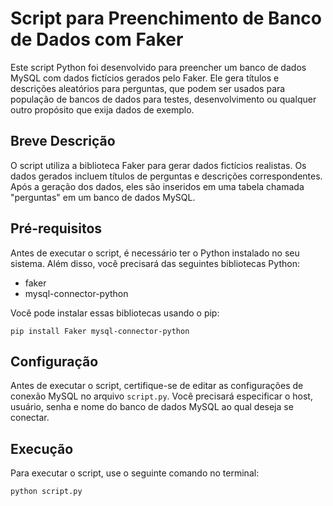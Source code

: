 # Script para Preenchimento de Banco de Dados com Faker

Este script Python foi desenvolvido para preencher um banco de dados MySQL com dados fictícios gerados pelo Faker. Ele gera títulos e descrições aleatórios para perguntas, que podem ser usados para população de bancos de dados para testes, desenvolvimento ou qualquer outro propósito que exija dados de exemplo.

## Breve Descrição

O script utiliza a biblioteca Faker para gerar dados fictícios realistas. Os dados gerados incluem títulos de perguntas e descrições correspondentes. Após a geração dos dados, eles são inseridos em uma tabela chamada "perguntas" em um banco de dados MySQL.

## Pré-requisitos

Antes de executar o script, é necessário ter o Python instalado no seu sistema. Além disso, você precisará das seguintes bibliotecas Python:

- faker
- mysql-connector-python

Você pode instalar essas bibliotecas usando o pip:

```
pip install Faker mysql-connector-python
```

## Configuração

Antes de executar o script, certifique-se de editar as configurações de conexão MySQL no arquivo `script.py`. Você precisará especificar o host, usuário, senha e nome do banco de dados MySQL ao qual deseja se conectar.

## Execução

Para executar o script, use o seguinte comando no terminal:

```
python script.py
```


